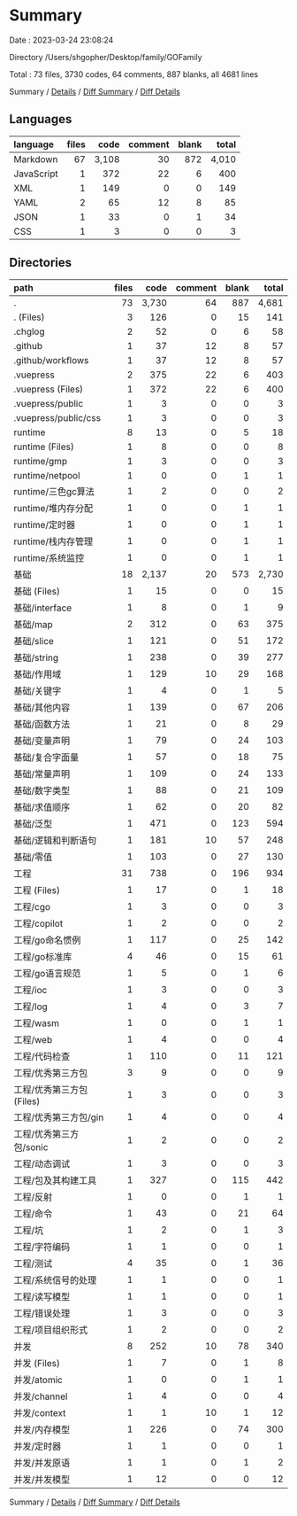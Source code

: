# Summary

Date : 2023-03-24 23:08:24

Directory /Users/shgopher/Desktop/family/GOFamily

Total : 73 files,  3730 codes, 64 comments, 887 blanks, all 4681 lines

Summary / [Details](details.md) / [Diff Summary](diff.md) / [Diff Details](diff-details.md)

## Languages
| language | files | code | comment | blank | total |
| :--- | ---: | ---: | ---: | ---: | ---: |
| Markdown | 67 | 3,108 | 30 | 872 | 4,010 |
| JavaScript | 1 | 372 | 22 | 6 | 400 |
| XML | 1 | 149 | 0 | 0 | 149 |
| YAML | 2 | 65 | 12 | 8 | 85 |
| JSON | 1 | 33 | 0 | 1 | 34 |
| CSS | 1 | 3 | 0 | 0 | 3 |

## Directories
| path | files | code | comment | blank | total |
| :--- | ---: | ---: | ---: | ---: | ---: |
| . | 73 | 3,730 | 64 | 887 | 4,681 |
| . (Files) | 3 | 126 | 0 | 15 | 141 |
| .chglog | 2 | 52 | 0 | 6 | 58 |
| .github | 1 | 37 | 12 | 8 | 57 |
| .github/workflows | 1 | 37 | 12 | 8 | 57 |
| .vuepress | 2 | 375 | 22 | 6 | 403 |
| .vuepress (Files) | 1 | 372 | 22 | 6 | 400 |
| .vuepress/public | 1 | 3 | 0 | 0 | 3 |
| .vuepress/public/css | 1 | 3 | 0 | 0 | 3 |
| runtime | 8 | 13 | 0 | 5 | 18 |
| runtime (Files) | 1 | 8 | 0 | 0 | 8 |
| runtime/gmp | 1 | 3 | 0 | 0 | 3 |
| runtime/netpool | 1 | 0 | 0 | 1 | 1 |
| runtime/三色gc算法 | 1 | 2 | 0 | 0 | 2 |
| runtime/堆内存分配 | 1 | 0 | 0 | 1 | 1 |
| runtime/定时器 | 1 | 0 | 0 | 1 | 1 |
| runtime/栈内存管理 | 1 | 0 | 0 | 1 | 1 |
| runtime/系统监控 | 1 | 0 | 0 | 1 | 1 |
| 基础 | 18 | 2,137 | 20 | 573 | 2,730 |
| 基础 (Files) | 1 | 15 | 0 | 0 | 15 |
| 基础/interface | 1 | 8 | 0 | 1 | 9 |
| 基础/map | 2 | 312 | 0 | 63 | 375 |
| 基础/slice | 1 | 121 | 0 | 51 | 172 |
| 基础/string | 1 | 238 | 0 | 39 | 277 |
| 基础/作用域 | 1 | 129 | 10 | 29 | 168 |
| 基础/关键字 | 1 | 4 | 0 | 1 | 5 |
| 基础/其他内容 | 1 | 139 | 0 | 67 | 206 |
| 基础/函数方法 | 1 | 21 | 0 | 8 | 29 |
| 基础/变量声明 | 1 | 79 | 0 | 24 | 103 |
| 基础/复合字面量 | 1 | 57 | 0 | 18 | 75 |
| 基础/常量声明 | 1 | 109 | 0 | 24 | 133 |
| 基础/数字类型 | 1 | 88 | 0 | 21 | 109 |
| 基础/求值顺序 | 1 | 62 | 0 | 20 | 82 |
| 基础/泛型 | 1 | 471 | 0 | 123 | 594 |
| 基础/逻辑和判断语句 | 1 | 181 | 10 | 57 | 248 |
| 基础/零值 | 1 | 103 | 0 | 27 | 130 |
| 工程 | 31 | 738 | 0 | 196 | 934 |
| 工程 (Files) | 1 | 17 | 0 | 1 | 18 |
| 工程/cgo | 1 | 3 | 0 | 0 | 3 |
| 工程/copilot | 1 | 2 | 0 | 0 | 2 |
| 工程/go命名惯例 | 1 | 117 | 0 | 25 | 142 |
| 工程/go标准库 | 4 | 46 | 0 | 15 | 61 |
| 工程/go语言规范 | 1 | 5 | 0 | 1 | 6 |
| 工程/ioc | 1 | 3 | 0 | 0 | 3 |
| 工程/log | 1 | 4 | 0 | 3 | 7 |
| 工程/wasm | 1 | 0 | 0 | 1 | 1 |
| 工程/web | 1 | 4 | 0 | 0 | 4 |
| 工程/代码检查 | 1 | 110 | 0 | 11 | 121 |
| 工程/优秀第三方包 | 3 | 9 | 0 | 0 | 9 |
| 工程/优秀第三方包 (Files) | 1 | 3 | 0 | 0 | 3 |
| 工程/优秀第三方包/gin | 1 | 4 | 0 | 0 | 4 |
| 工程/优秀第三方包/sonic | 1 | 2 | 0 | 0 | 2 |
| 工程/动态调试 | 1 | 3 | 0 | 0 | 3 |
| 工程/包及其构建工具 | 1 | 327 | 0 | 115 | 442 |
| 工程/反射 | 1 | 0 | 0 | 1 | 1 |
| 工程/命令 | 1 | 43 | 0 | 21 | 64 |
| 工程/坑 | 1 | 2 | 0 | 1 | 3 |
| 工程/字符编码 | 1 | 1 | 0 | 0 | 1 |
| 工程/测试 | 4 | 35 | 0 | 1 | 36 |
| 工程/系统信号的处理 | 1 | 1 | 0 | 0 | 1 |
| 工程/读写模型 | 1 | 1 | 0 | 0 | 1 |
| 工程/错误处理 | 1 | 3 | 0 | 0 | 3 |
| 工程/项目组织形式 | 1 | 2 | 0 | 0 | 2 |
| 并发 | 8 | 252 | 10 | 78 | 340 |
| 并发 (Files) | 1 | 7 | 0 | 1 | 8 |
| 并发/atomic | 1 | 0 | 0 | 1 | 1 |
| 并发/channel | 1 | 4 | 0 | 0 | 4 |
| 并发/context | 1 | 1 | 10 | 1 | 12 |
| 并发/内存模型 | 1 | 226 | 0 | 74 | 300 |
| 并发/定时器 | 1 | 1 | 0 | 0 | 1 |
| 并发/并发原语 | 1 | 1 | 0 | 1 | 2 |
| 并发/并发模型 | 1 | 12 | 0 | 0 | 12 |

Summary / [Details](details.md) / [Diff Summary](diff.md) / [Diff Details](diff-details.md)